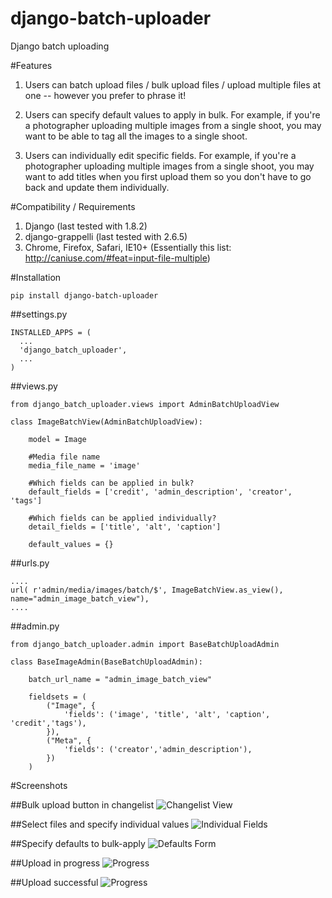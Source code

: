 # django-batch-uploader
Django batch uploading

#Features

1. Users can batch upload files / bulk upload files / upload 
multiple files at one -- however you prefer to phrase it!

2. Users can specify default values to apply in bulk. For example, if 
you're a photographer uploading multiple images from a single shoot, you may
want to be able to tag all the images to a single shoot.

3. Users can individually edit specific fields. For example, if 
you're a photographer uploading multiple images from a single shoot, 
you may want to add titles when you first upload them so you don't 
have to go back and update them individually.

#Compatibility / Requirements

1. Django (last tested with 1.8.2)
2. django-grappelli (last tested with 2.6.5)
3. Chrome, Firefox, Safari, IE10+ (Essentially this list: http://caniuse.com/#feat=input-file-multiple)

#Installation

    pip install django-batch-uploader

##settings.py

    INSTALLED_APPS = (
      ...  
      'django_batch_uploader',    
      ...
    )

##views.py

    from django_batch_uploader.views import AdminBatchUploadView

    class ImageBatchView(AdminBatchUploadView):      
      
        model = Image

        #Media file name
        media_file_name = 'image'
        
        #Which fields can be applied in bulk?
        default_fields = ['credit', 'admin_description', 'creator', 'tags']

        #Which fields can be applied individually?
        detail_fields = ['title', 'alt', 'caption']

        default_values = {}
    

##urls.py
  
    ....
    url( r'admin/media/images/batch/$', ImageBatchView.as_view(), name="admin_image_batch_view"),     
    ....


##admin.py
  
    from django_batch_uploader.admin import BaseBatchUploadAdmin

    class BaseImageAdmin(BaseBatchUploadAdmin):

        batch_url_name = "admin_image_batch_view"
        
        fieldsets = (
            ("Image", {
                'fields': ('image', 'title', 'alt', 'caption', 'credit','tags'),
            }),
            ("Meta", {
                'fields': ('creator','admin_description'),
            })
        )


#Screenshots

##Bulk upload button in changelist
![Changelist View](https://raw.github.com/ninapavlich/django-batch-uploader/master/docs/screenshots/changelist_view.png)        

##Select files and specify individual values
![Individual Fields](https://raw.github.com/ninapavlich/django-batch-uploader/master/docs/screenshots/specify_individual_fields.png)        

##Specify defaults to bulk-apply
![Defaults Form](https://raw.github.com/ninapavlich/django-batch-uploader/master/docs/screenshots/specify_bulk_defaults.png)        

##Upload in progress
![Progress](https://raw.github.com/ninapavlich/django-batch-uploader/master/docs/screenshots/see_progress.png)        

##Upload successful
![Progress](https://raw.github.com/ninapavlich/django-batch-uploader/master/docs/screenshots/results.png)        
